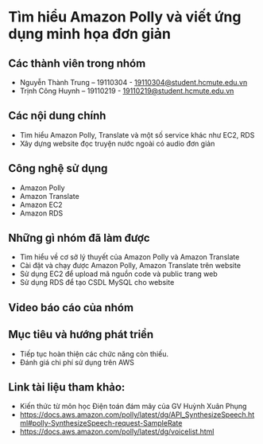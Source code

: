 # Tìm hiểu Amazon Polly và viết ứng dụng minh họa đơn giản

## Các thành viên trong nhóm
* Nguyễn Thành Trung – 19110304 - 19110304@student.hcmute.edu.vn
* Trịnh Công Huynh – 19110219 - 19110219@student.hcmute.edu.vn

## Các nội dung chính
* Tìm hiểu Amazon Polly, Translate và một số service khác như EC2, RDS
* Xây dựng website đọc truyện nước ngoài có audio đơn giản

## Công nghệ sử dụng
* Amazon Polly
* Amazon Translate
* Amazon EC2
* Amazon RDS

## Những gì nhóm đã làm được
* Tìm hiểu về cơ sở lý thuyết của Amazon Polly và Amazon Translate
* Cài đặt và chạy được Amazon Polly, Amazon Translate trên website
* Sử dụng EC2 để upload mã nguồn code và public trang web
* Sử dụng RDS để tạo CSDL MySQL cho website

## Video báo cáo của nhóm

## Mục tiêu và hướng phát triển 
* Tiếp tục hoàn thiện các chức năng còn thiếu.
* Đánh giá chi phí sử dụng trên AWS

## Link tài liệu tham khảo: 
* Kiến thức từ môn học Điện toán đám mây của GV Huỳnh Xuân Phụng
* https://docs.aws.amazon.com/polly/latest/dg/API_SynthesizeSpeech.html#polly-SynthesizeSpeech-request-SampleRate
* https://docs.aws.amazon.com/polly/latest/dg/voicelist.html